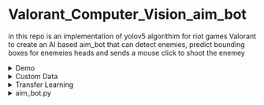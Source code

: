 # Valorant_Computer_Vision_aim_bot

in this repo is an implementation of yolov5 algorithim for riot games Valorant to create an AI based aim_bot that can detect enemies, predict bounding boxes for enemeies heads
and sends a mouse click to shoot the enemey

<details>
<summary>Demo</summary>
  sdasd
</details>

<details>
<summary>Custom Data</summary>
3K data were gathered from valorant clips and gameplays, using scutti you can convert videos into frames or capture screen shots at intervals while playing 
[scutti]https://github.com/heartexlabs/labelImg
</details>

<details>
<summary>Transfer Learning</summary>
  
</details>

<details>
<summary>aim_bot.py</summary>
  
</details>
